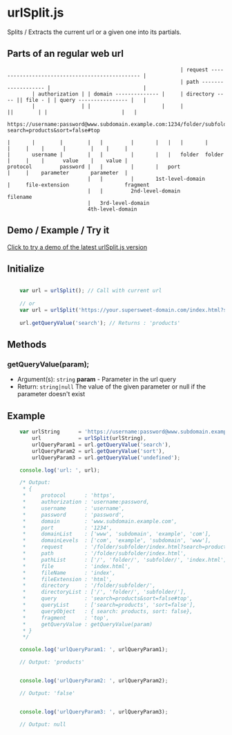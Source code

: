 # urlSplit.js

Splits / Extracts the current url or a given one into its partials.


## Parts of an regular web url
                                                            | request ----------------------------------------------- |
                                                            | path ------------------- |                              |
            | authorization | | domain -------------- |     | directory ---- || file - | | query ---------------- |   |
            |               | |                       |     |                ||        | |                        |   |
    
    https://username:password@www.subdomain.example.com:1234/folder/subfolder/index.html?search=products&sort=false#top
    
    |       |        |        |   |         |       |   |   |       |         |     |    |      |        |    |     |
    |       username |        |   |         |       |   |   folder  folder    |     |    |      value    |    value |
    protocol         password |   |         |       |   port                  |     |    parameter       parameter  |
                              |   |         |       1st-level-domain          |     file-extension                  fragment
                              |   |         2nd-level-domain                  filename
                              |   3rd-level-domain
                              4th-level-domain

## Demo / Example / Try it

[Click to try a demo of the latest urlSplit.js version](https://hans-sperling.github.io/urlSplit.js/)

## Initialize
```javascript

    var url = urlSplit(); // Call with current url
    
    // or
    var url = urlSplit('https://your.supersweet-domain.com/index.html?search=products');
    
    url.getQueryValue('search'); // Returns : 'products'
```


## Methods

### getQueryValue(param);
- Argument(s): `string` **param** - Parameter in the url query
- Return: `string|null` The value of the given parameter or null if the parameter doesn't exist


## Example

```javascript
    var urlString      = 'https://username:password@www.subdomain.example.com:1234/folder/subfolder/index.html?search=products&sort=false#top',
        url            = urlSplit(urlString),
        urlQueryParam1 = url.getQueryValue('search'),
        urlQueryParam2 = url.getQueryValue('sort'),
        urlQueryParam3 = url.getQueryValue('undefined');

    console.log('url: ', url);

    /* Output:
     * {
     *     protocol      : 'https',
     *     authorization : 'username:password,
     *     username      : 'username',
     *     password      : 'password',
     *     domain        : 'www.subdomain.example.com',
     *     port          : '1234',
     *     domainList    : ['www', 'subdomain', 'example', 'com'],
     *     domainLevels  : ['com', 'example', 'subdomain', 'www'],
     *     request       : '/folder/subfolder/index.html?search=products&sort=false#top',
     *     path          : '/folder/subfolder/index.html',
     *     pathList      : ['/', 'folder/', 'subfolder/', 'index.html'],
     *     file          : 'index.html',
     *     fileName      : 'index',
     *     fileExtension : 'html',
     *     directory     : '/folder/subfolder/',
     *     directoryList : ['/', 'folder/', 'subfolder/'],
     *     query         : 'search=products&sort=false#top',
     *     queryList     : ['search=products', 'sort=false'],
     *     queryObject   : { search: products, sort: false},
     *     fragment      : 'top',
     *     getQueryValue : getQueryValue(param)
     * }
     */

    console.log('urlQueryParam1: ', urlQueryParam1);

    // Output: 'products'


    console.log('urlQueryParam2: ', urlQueryParam2);

    // Output: 'false'


    console.log('urlQueryParam3: ', urlQueryParam3);

    // Output: null
```

